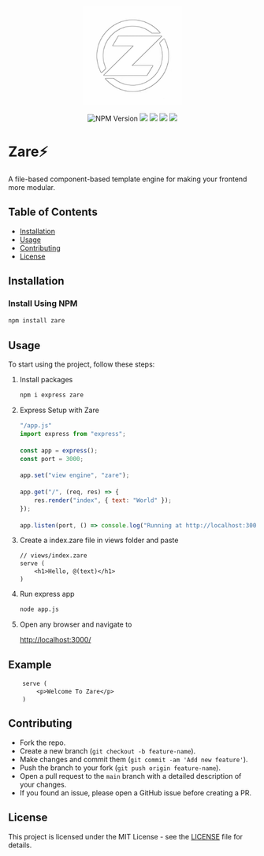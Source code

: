 <p align="center"><img src="./assets/icon.png" width="200px" /></p>
<p align="center"><img alt="NPM Version" src="https://img.shields.io/npm/v/zare"> <img src="https://img.shields.io/npm/dm/zare"/> <a href="https://x.com/ZareJs"><img src="https://img.shields.io/badge/X-000000?logo=x&logoColor=white"/></a> <a href="https://discord.gg/HB63mRPVZt"><img src="https://img.shields.io/badge/Discord-5865F2?logo=discord&logoColor=white"/></a> <a href="https://www.reddit.com/r/Zare/"><img src="https://img.shields.io/badge/Reddit-FF4500?logo=reddit&logoColor=white"/></a></p>

# Zare⚡

A file-based component-based template engine for making your frontend more modular.

## Table of Contents

- [Installation](#installation)
- [Usage](#usage)
- [Contributing](#contributing)
- [License](#license)

## Installation

### Install Using NPM
```bash
npm install zare
```

## Usage
To start using the project, follow these steps:

1. Install packages
    ```bash
    npm i express zare
    ```

2. Express Setup with Zare
    ```js
    "/app.js"
    import express from "express";

    const app = express();
    const port = 3000;

    app.set("view engine", "zare");

    app.get("/", (req, res) => {
        res.render("index", { text: "World" });
    });

    app.listen(port, () => console.log("Running at http://localhost:3000"));
    ```

3. Create a index.zare file in views folder and paste
    ```zare
    // views/index.zare
    serve (
        <h1>Hello, @(text)</h1>
    )
    ```

4. Run express app
    ```bash
    node app.js
    ```

5. Open any browser and navigate to

    <a href="http://localhost:3000/">http://localhost:3000/</a>

## Example

```zare
    serve (
        <p>Welcome To Zare</p>
    )
```

## Contributing
- Fork the repo.
- Create a new branch (`git checkout -b feature-name`).
- Make changes and commit them (`git commit -am 'Add new feature'`).
- Push the branch to your fork (`git push origin feature-name`).
- Open a pull request to the `main` branch with a detailed description of your changes.
- If you found an issue, please open a GitHub issue before creating a PR.


## License
This project is licensed under the MIT License - see the [LICENSE](LICENSE) file for details.